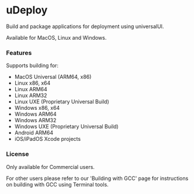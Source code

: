 <h1>uDeploy</h1>

Build and package applications for deployment using universalUI.

Available for MacOS, Linux and Windows.

<h3>Features</h3>

Supports building for:

  - MacOS Universal (ARM64, x86)
  - Linux x86, x64
  - Linux ARM64
  - Linux ARM32
  - Linux UXE (Proprietary Universal Build)
  - Windows x86, x64
  - Windows ARM64
  - Windows ARM32
  - Windows UXE (Proprietary Universal Build)
  - Android ARM64
  - iOS/iPadOS Xcode projects
  
<h3>License</h3>

Only available for Commercial users.

For other users please refer to our 'Building with GCC' page for instructions on building with GCC using Terminal tools.
